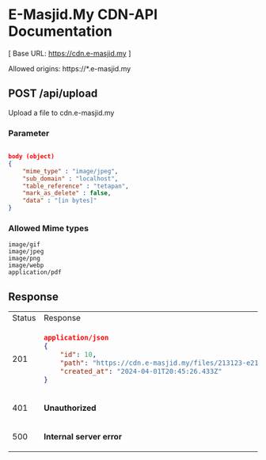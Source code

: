 # E-Masjid.My CDN-API  Documentation

[ Base URL: https://cdn.e-masjid.my ]

Allowed origins: https://*.e-masjid.my

## POST /api/upload
Upload a file to cdn.e-masjid.my

### Parameter
``` json

body (object)
{
    "mime_type" : "image/jpeg",
    "sub_domain" : "localhost",
    "table_reference" : "tetapan",
    "mark_as_delete" : false,
    "data" : "[in bytes]"
}
```

### Allowed Mime types
```
image/gif
image/jpeg
image/png
image/webp
application/pdf
```

## Response

<table>
<tr>
<td> Status </td> <td> Response </td>
</tr>
<tr>
<td> 201 </td>
<td>

```json
application/json
{
    "id": 10,
    "path": "https://cdn.e-masjid.my/files/213123-e21ed-12e-12e--12e.jpg",
    "created_at": "2024-04-01T20:45:26.433Z"
}
```
</td>
</tr>
<tr>
<td> 401 </td>
<td>

**Unauthorized**

</td>
</tr>

<tr>
<td> 500 </td>
<td>

**Internal server error**

</td>
</tr>

</table>